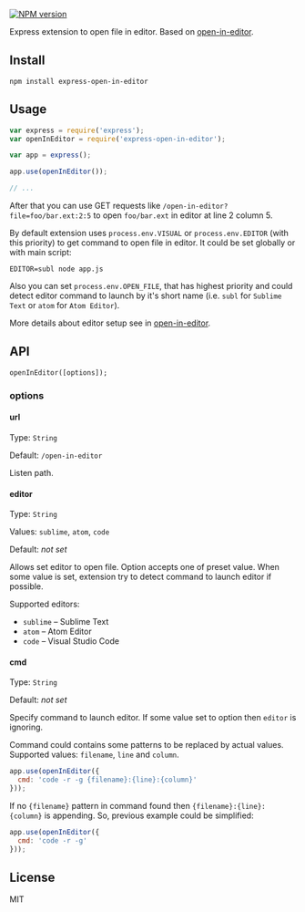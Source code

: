 [![NPM version](https://img.shields.io/npm/v/express-open-in-editor.svg)](https://www.npmjs.com/package/express-open-in-editor)

Express extension to open file in editor. Based on [open-in-editor](https://github.com/lahmatiy/open-in-editor).

## Install

```
npm install express-open-in-editor
```

## Usage

```js
var express = require('express');
var openInEditor = require('express-open-in-editor');

var app = express();

app.use(openInEditor());

// ...
```

After that you can use GET requests like `/open-in-editor?file=foo/bar.ext:2:5` to open `foo/bar.ext` in editor at line 2 column 5.

By default extension uses `process.env.VISUAL` or `process.env.EDITOR` (with this priority) to get command to open file in editor. It could be set globally or with main script:

```
EDITOR=subl node app.js
```

Also you can set `process.env.OPEN_FILE`, that has highest priority and could detect editor command to launch by it's short name (i.e. `subl` for `Sublime Text` or `atom` for `Atom Editor`).

More details about editor setup see in [open-in-editor](https://github.com/lahmatiy/open-in-editor).

## API

```
openInEditor([options]);
```

### options

#### url

Type: `String`

Default: `/open-in-editor`

Listen path.

#### editor

Type: `String`

Values: `sublime`, `atom`, `code`

Default: *not set*

Allows set editor to open file. Option accepts one of preset value. When some value is set, extension try to detect command to launch editor if possible.

Supported editors:

- `sublime` – Sublime Text
- `atom` – Atom Editor
- `code` – Visual Studio Code

#### cmd

Type: `String`

Default: *not set*

Specify command to launch editor. If some value set to option then `editor` is ignoring.

Command could contains some patterns to be replaced by actual values. Supported values: `filename`, `line` and `column`.

```js
app.use(openInEditor({
  cmd: 'code -r -g {filename}:{line}:{column}'
}));
```

If no `{filename}` pattern in command found then `{filename}:{line}:{column}` is appending. So, previous example could be simplified:

```js
app.use(openInEditor({
  cmd: 'code -r -g'
}));
```

## License

MIT
